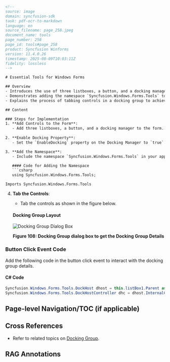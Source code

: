 ```html
<!-- 
source: image
domain: syncfusion-sdk
task: pdf-ocr-to-markdown
language: en
source_filename: page_258.jpeg
document_name: tools
page_number: 258
page_id: tools#page_258
product: Syncfusion Winforms
version: 11.4.0.26
timestamp: 2025-08-09T10:03:11Z
fidelity: lossless
-->

# Essential Tools for Windows Forms

## Overview
- Introduces the use of three listboxes, a button, and a docking manager in WinForms applications.
- Demonstrates adding the namespace `Syncfusion.Windows.Forms.Tools` to enable advanced docking functionalities.
- Explains the process of tabbing controls in a docking group to achieve a specific layout.

## Content

### Steps for Implementation
1. **Add Controls to the Form**:
   - Add three listboxes, a button, and a docking manager to the form.
   
2. **Enable Docking Property**:
   - Set the `EnableDocking` property on the Docking Manager to `true`.

3. **Add the Namespace**:
   - Include the namespace `Syncfusion.Windows.Forms.Tools` in your application.

   #### Code for Adding the Namespace
   ```csharp
   using Syncfusion.Windows.Forms.Tools;
   ```
   ```vb.net
   Imports Syncfusion.Windows.Forms.Tools
   ```

4. **Tab the Controls**:
   - Tab the controls as shown in the figure below.

   #### Docking Group Layout
   ![Docking Group Dialog Box](https://via.placeholder.com/600x400?text=Docking+Group)
   
   **Figure 108: Docking Group dialog box to get the Docking Group Details**

### Button Click Event Code
Add the following code in the button click event to interact with the docking group details.

#### C# Code
```csharp
Syncfusion.Windows.Forms.Tools.DockHost dhost = this.listBox1.Parent as Syncfusion.Windows.Forms.Tools.DockHost;
Syncfusion.Windows.Forms.Tools.DockHostController dhc = dhost.InternalController as Syncfusion.Windows.Forms.Tools.DockHostController;
```

## Page-level Navigation/TOC (if applicable)
<!-- None -->

## Cross References
- Refer to related topics on [Docking Group](#docking-group).

## RAG Annotations
<!-- tags: [winforms, docking, tool, listbox, button, namespace, syncfusion, enableDocking] keywords: [dockhost, dockhostcontroller, tab controls, layout, namespace addition, button click event] -->
```
